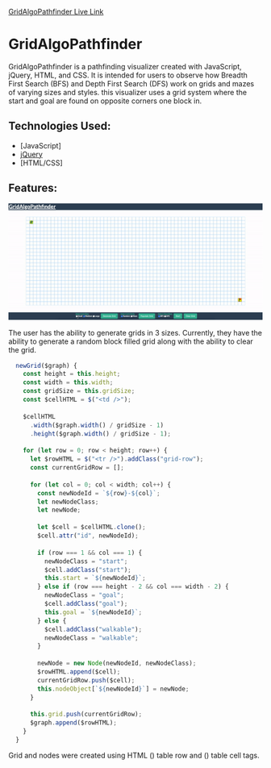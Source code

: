 [GridAlgoPathfinder Live Link](https://anisurk24.github.io/GridAlgoPathfinder/)

# GridAlgoPathfinder

GridAlgoPathfinder is a pathfinding visualizer created with JavaScript, jQuery, HTML, and CSS. It is intended for users to observe how Breadth First Search (BFS) and Depth First Search (DFS) work on grids and mazes of varying sizes and styles. this visualizer uses a grid system where the start and goal are found on opposite corners one block in.

## Technologies Used:

* [JavaScript]
* [jQuery](https://api.jquery.com/)
* [HTML/CSS]

## Features:

![Grid gif](GridAlgoPath.gif)

The user has the ability to generate grids in 3 sizes. Currently, they have the ability to generate a random block filled grid along with the ability to clear the grid.

```JavaScript
  newGrid($graph) {
    const height = this.height;
    const width = this.width;
    const gridSize = this.gridSize;
    const $cellHTML = $("<td />");

    $cellHTML
      .width($graph.width() / gridSize - 1)
      .height($graph.width() / gridSize - 1);

    for (let row = 0; row < height; row++) {
      let $rowHTML = $("<tr />").addClass("grid-row");
      const currentGridRow = [];

      for (let col = 0; col < width; col++) {
        const newNodeId = `${row}-${col}`;
        let newNodeClass;
        let newNode;

        let $cell = $cellHTML.clone();
        $cell.attr("id", newNodeId);

        if (row === 1 && col === 1) {
          newNodeClass = "start";
          $cell.addClass("start");
          this.start = `${newNodeId}`;
        } else if (row === height - 2 && col === width - 2) {
          newNodeClass = "goal";
          $cell.addClass("goal");
          this.goal = `${newNodeId}`;
        } else {
          $cell.addClass("walkable");
          newNodeClass = "walkable";
        }

        newNode = new Node(newNodeId, newNodeClass);
        $rowHTML.append($cell);
        currentGridRow.push($cell);
        this.nodeObject[`${newNodeId}`] = newNode;
      }

      this.grid.push(currentGridRow);
      $graph.append($rowHTML);
    }
  }
```

Grid and nodes were created using HTML (<tr>) table row and (<td>) table cell tags.